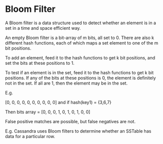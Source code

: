 # Bloom Filter

A Bloom filter is a data structure used to detect whether an element is in a set in a time and space efficient way.

An empty Bloom filter is a bit-array of m bits, all set to 0. There are also k different hash functions, each of which maps a set element to one of the m bit positions.

To add an element, feed it to the hash functions to get k bit positions, and set the bits at these positions to 1.

To test if an element is in the set, feed it to the hash functions to get k bit positions. If any of the bits at these positions is 0, the element is definitely not in the set. If all are 1, then the element may be in the set.

E.g.

[0, 0, 0, 0, 0, 0, 0, 0, 0, 0] and if hash(key1) = {3,6,7}

Then bits array = [0, 0, 0, 1, 0, 1, 0, 1, 0, 0]

False positive matches are possible, but false negatives are not.

E.g. Cassandra uses Bloom filters to determine whether an SSTable has data for a particular row.
